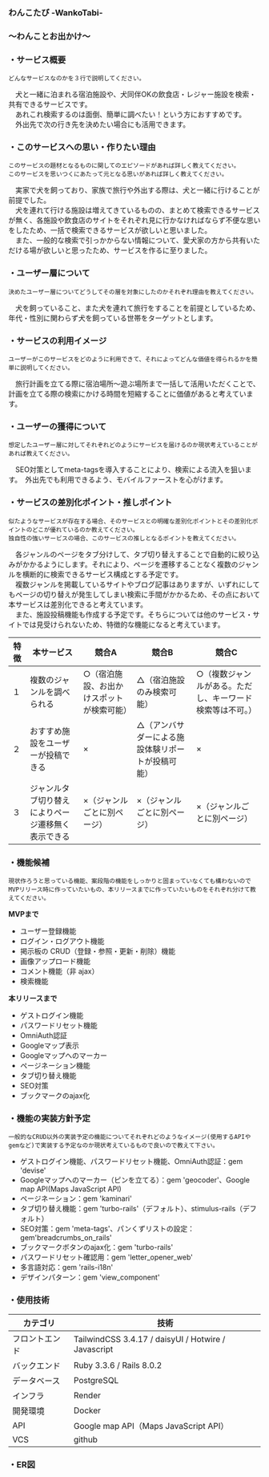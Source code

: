 ### わんこたび -WankoTabi-
### 〜わんことお出かけ〜


### ・サービス概要
`どんなサービスなのかを３行で説明してください。`

　犬と一緒に泊まれる宿泊施設や、犬同伴OKの飲食店・レジャー施設を検索・共有できるサービスです。<br>
　あれこれ検索するのは面倒、簡単に調べたい！という方におすすめです。<br>
　外出先で次の行き先を決めたい場合にも活用できます。

### ・このサービスへの思い・作りたい理由
`このサービスの題材となるものに関してのエピソードがあれば詳しく教えてください。`<br>
`このサービスを思いつくにあたって元となる思いがあれば詳しく教えてください。`

　実家で犬を飼っており、家族で旅行や外出する際は、犬と一緒に行けることが前提でした。<br>
　犬を連れて行ける施設は増えてきているものの、まとめて検索できるサービスが無く、各施設や飲食店のサイトをそれぞれ見に行かなければならず不便な思いをしたため、一括で検索できるサービスが欲しいと思いました。<br>
　また、一般的な検索で引っかからない情報について、愛犬家の方から共有いただける場が欲しいと思ったため、サービスを作るに至りました。

### ・ユーザー層について
`決めたユーザー層についてどうしてその層を対象にしたのかそれぞれ理由を教えてください。`

　犬を飼っていること、また犬を連れて旅行をすることを前提としているため、年代・性別に関わらず犬を飼っている世帯をターゲットとします。

### ・サービスの利用イメージ
`ユーザーがこのサービスをどのように利用できて、それによってどんな価値を得られるかを簡単に説明してください。`

　旅行計画を立てる際に宿泊場所〜遊ぶ場所まで一括して活用いただくことで、計画を立てる際の検索にかける時間を短縮することに価値があると考えています。

### ・ユーザーの獲得について
`想定したユーザー層に対してそれぞれどのようにサービスを届けるのか現状考えていることがあれば教えてください。`

　SEO対策としてmeta-tagsを導入することにより、検索による流入を狙います。　外出先でも利用できるよう、モバイルファーストを心がけます。

### ・サービスの差別化ポイント・推しポイント
`似たようなサービスが存在する場合、そのサービスとの明確な差別化ポイントとその差別化ポイントのどこが優れているのか教えてください。`<br>
`独自性の強いサービスの場合、このサービスの推しとなるポイントを教えてください。`

　各ジャンルのページをタブ分けして、タブ切り替えすることで自動的に絞り込みがかかるようにします。それにより、ページを遷移することなく複数のジャンルを横断的に検索できるサービス構成とする予定です。<br>
　複数ジャンルを掲載しているサイトやブログ記事はありますが、いずれにしてもページの切り替えが発生してしまい検索に手間がかかるため、その点において本サービスは差別化できると考えています。<br>
　また、施設投稿機能も作成する予定です。そちらについては他のサービス・サイトでは見受けられないため、特徴的な機能になると考えています。

|特徴|本サービス|競合A|競合B|競合C|
|---|--------|-----|-----|-----|
|１|複数のジャンルを調べられる|○（宿泊施設、お出かけスポットが検索可能）|△（宿泊施設のみ検索可能）|○（複数ジャンルがある。ただし、キーワード検索等は不可。）|
|２|おすすめ施設をユーザーが投稿できる|×|△（アンバサダーによる施設体験リポートが投稿可能）|×|
|３|ジャンルタブ切り替えによりページ遷移無く表示できる|×（ジャンルごとに別ページ）|×（ジャンルごとに別ページ）|×（ジャンルごとに別ページ）|


### ・機能候補
`現状作ろうと思っている機能、案段階の機能をしっかりと固まっていなくても構わないのでMVPリリース時に作っていたいもの、本リリースまでに作っていたいものをそれぞれ分けて教えてください。`

**MVPまで**<br>
- ユーザー登録機能
- ログイン・ログアウト機能
- 掲示板の CRUD（登録・参照・更新・削除）機能
- 画像アップロード機能
- コメント機能（非 ajax）
- 検索機能

**本リリースまで**<br>
- ゲストログイン機能
- パスワードリセット機能
- OmniAuth認証
- Googleマップ表示
- Googleマップへのマーカー
- ページネーション機能
- タブ切り替え機能
- SEO対策
- ブックマークのajax化

### ・機能の実装方針予定
`一般的なCRUD以外の実装予定の機能についてそれぞれどのようなイメージ(使用するAPIやgemなど)で実装する予定なのか現状考えているもので良いので教えて下さい。`

- ゲストログイン機能、パスワードリセット機能、OmniAuth認証：gem 'devise'
- Googleマップへのマーカー（ピンを立てる）：gem 'geocoder'、Google map API(Maps JavaScript API)
- ページネーション：gem 'kaminari'
- タブ切り替え機能：gem 'turbo-rails'（デフォルト）、stimulus-rails（デフォルト）
- SEO対策：gem 'meta-tags'、パンくずリストの設定：gem'breadcrumbs_on_rails'
- ブックマークボタンのajax化：gem 'turbo-rails'
- パスワードリセット確認用：gem 'letter_opener_web'
- 多言語対応：gem 'rails-i18n'
- デザインパターン：gem 'view_component'

### ・使用技術

| カテゴリ | 技術 |
| ---- | ---- |
| フロントエンド | TailwindCSS 3.4.17 / daisyUI / Hotwire / Javascript|
| バックエンド | Ruby 3.3.6 / Rails 8.0.2|
| データベース | PostgreSQL|
| インフラ | Render|
| 開発環境 | Docker|
| API | Google map API（Maps JavaScript API）|
| VCS | github|

### ・ER図
